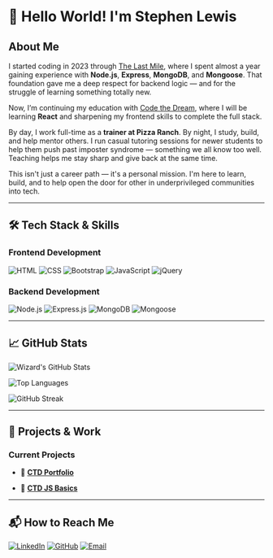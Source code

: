 # 👋 Hello World! I'm Stephen Lewis 
## About Me 
  I started coding in 2023 through [The Last Mile](https://thelastmile.org/), where I spent almost a year gaining experience with **Node.js**, **Express**, **MongoDB**, and **Mongoose**. That foundation gave me a deep respect for backend logic — and for the struggle of learning something totally new.

Now, I’m continuing my education with [Code the Dream](https://codethedream.org/), where I will be learning **React** and sharpening my frontend skills to complete the full stack.

By day, I work full-time as a **trainer at Pizza Ranch**. By night, I study, build, and help mentor others. I run casual tutoring sessions for newer students to help them push past imposter syndrome — something we all know too well. Teaching helps me stay sharp and give back at the same time.

This isn't just a career path — it's a personal mission. I'm here to learn, build, and to help open the door for other in underprivileged communities into tech.

--- 

## 🛠️ Tech Stack & Skills 
  ### **Frontend Development** 
  ![HTML](https://img.shields.io/badge/HTML5-E34F26?style=for-the-badge&logo=html5&logoColor=white) 
  ![CSS](https://img.shields.io/badge/CSS3-1572B6?style=for-the-badge&logo=css3&logoColor=white) 
  ![Bootstrap](https://img.shields.io/badge/Bootstrap-7952B3?style=for-the-badge&logo=bootstrap&logoColor=white)
  ![JavaScript](https://img.shields.io/badge/JavaScript-F7DF1E?style=for-the-badge&logo=javascript&logoColor=black) 
  ![jQuery](https://img.shields.io/badge/jQuery-0769AD?style=for-the-badge&logo=jquery&logoColor=white) 
  ### **Backend Development** 
  ![Node.js](https://img.shields.io/badge/Node.js-339933?style=for-the-badge&logo=nodedotjs&logoColor=white) 
  ![Express.js](https://img.shields.io/badge/Express.js-000000?style=for-the-badge&logo=express&logoColor=white) 
  ![MongoDB](https://img.shields.io/badge/MongoDB-4EA94B?style=for-the-badge&logo=mongodb&logoColor=white) 
  ![Mongoose](https://img.shields.io/badge/Mongoose-880000?style=for-the-badge&logo=mongodb&logoColor=white)

--- 
## 📈 GitHub Stats
![Wizard's GitHub Stats](https://github-readme-stats.vercel.app/api?username=WizardOfWhimsical&show_icons=true&theme=tokyonight)

<!-- Top languages -->
![Top Languages](https://github-readme-stats.vercel.app/api/top-langs/?username=WizardOfWhimsical&layout=compact&theme=tokyonight&hide_border=true)

<!-- Streak stats (optional) -->
![GitHub Streak](https://streak-stats.demolab.com/?user=WizardOfWhimsical&theme=tokyonight)

--- 

## 🌟 Projects & Work
### **Current Projects** 
- 🌙 **[CTD Portfolio](https://github.com/WizardOfWhimsical/Stephen-R-Lewis-Luna)**
<!-- - 💻 **[Full Back-End Write](https://github.com/WizardOfWhimsical/SodaDiner)** -->
- 🤝 **[CTD JS Basics](https://github.com/WizardOfWhimsical/CTD)**

---

## 📬 How to Reach Me
[![LinkedIn](https://img.shields.io/badge/LinkedIn-0077B5?style=for-the-badge&logo=linkedin&logoColor=green)](https://www.linkedin.com/in/stephen.r.lewis/)
[![GitHub](https://img.shields.io/badge/GitHub-181717?style=for-the-badge&logo=github&logoColor=green)](https://github.com/WizardOfWhimsical)
[![Email](https://img.shields.io/badge/Email-D14836?style=for-the-badge&logo=gmail&logoColor=green)](mailto:st.rayis1085@gmail.com)




